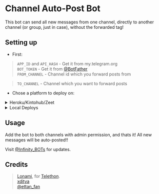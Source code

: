 # Channel Auto-Post Bot

This bot can send all new messages from one channel, directly to another channel (or group, just in case), without the forwarded tag!

## Setting up 
* First:
> `APP_ID` and `API_HASH` - Get it from my.telegram.org   
> `BOT_TOKEN` - Get it from [@BotFather](https://t.me/BotFather)  
> `FROM_CHANNEL` - Channel id which you forward posts from

> `TO_CHANNEL` - Channel which you want to forward posts

* Chose a platform to deploy on:
<details>
<summary>Heroku/Kintohub/Zeet</summary>
<br>
Add the above values to the environment vars and deploy the bot.
</details>
<details>
<summary>Local Deploys</summary>
<br>
- Clone the repo:   <code>git clone https://github.com/ImJanindu/ChannelAutoPost</code></br>
- Make a <code>.env</code> file in the root of the repo, like <a href="https://github.com/ImJanindu/ChannelAutoPost/blob/main/.env.sample">.env.sample</a> and fill in the values.</br>
- Use <code>python3 bot.py</code> to start the bot.</br>  
</details>

## Usage
Add the bot to both channels with admin permission, and thats it!
All new messages will be auto-posted!!

Visit [@Infinity_BOTs](https://t.me/Infinity_BOTs) for updates.
## Credits
> [Lonami](https://github.com/LonamiWebs), for [Telethon](https://github.com/LonamiWebs/Telethon).   
> [xditya](https://github.com/xditya)   
> [@ettan_fan](https://t.me/ettan_fan)
